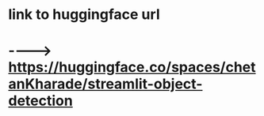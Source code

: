 # link to huggingface url
# ---->  https://huggingface.co/spaces/chetanKharade/streamlit-object-detection
